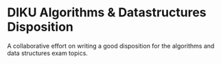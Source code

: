 DIKU Algorithms & Datastructures Disposition
============

A collaborative effort on writing a good disposition for the algorithms and data structures exam topics.
